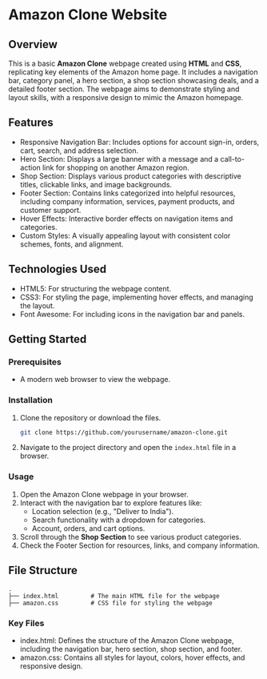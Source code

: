 # Amazon Clone Website 

## Overview 
This is a basic **Amazon Clone** webpage created using **HTML** and **CSS**, replicating key elements of the Amazon home page. It includes a navigation bar, category panel, a hero section, a shop section showcasing deals, and a detailed footer section. The webpage aims to demonstrate styling and layout skills, with a responsive design to mimic the Amazon homepage.

## Features 
- Responsive Navigation Bar: Includes options for account sign-in, orders, cart, search, and address selection. 
- Hero Section: Displays a large banner with a message and a call-to-action link for shopping on another Amazon region.
- Shop Section: Displays various product categories with descriptive titles, clickable links, and image backgrounds.
- Footer Section: Contains links categorized into helpful resources, including company information, services, payment products, and customer support.
- Hover Effects: Interactive border effects on navigation items and categories.
- Custom Styles: A visually appealing layout with consistent color schemes, fonts, and alignment. 

## Technologies Used 
- HTML5: For structuring the webpage content. 
- CSS3: For styling the page, implementing hover effects, and managing the layout. 
- Font Awesome: For including icons in the navigation bar and panels. 

## Getting Started 

### Prerequisites 
- A modern web browser to view the webpage. 

### Installation 
1. Clone the repository or download the files. 
   ```bash 
   git clone https://github.com/yourusername/amazon-clone.git 
   ``` 
2. Navigate to the project directory and open the `index.html` file in a browser. 

### Usage 
1. Open the Amazon Clone webpage in your browser. 
2. Interact with the navigation bar to explore features like:
   - Location selection (e.g., "Deliver to India"). 
   - Search functionality with a dropdown for categories. 
   - Account, orders, and cart options. 
3. Scroll through the **Shop Section** to see various product categories.
4. Check the Footer Section for resources, links, and company information.

## File Structure 

``` 
. 
├── index.html         # The main HTML file for the webpage 
├── amazon.css         # CSS file for styling the webpage 
``` 

### Key Files 
- index.html: Defines the structure of the Amazon Clone webpage, including the navigation bar, hero section, shop section, and footer.
- amazon.css: Contains all styles for layout, colors, hover effects, and responsive design. 